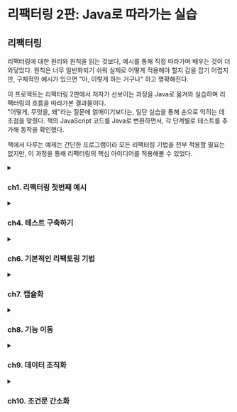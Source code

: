 # 리팩터링 2판: Java로 따라가는 실습


## 리팩터링
리팩터링에 대한 원리와 원칙을 읽는 것보다, 예시를 통해 직접 따라가며 배우는 것이 더 와닿았다. 원칙은 너무 일반화되기 쉬워 실제로 어떻게 적용해야 할지 감을 잡기 어렵지만, 구체적인 예시가 있으면 "아, 이렇게 하는 거구나" 하고 명확해진다.

이 프로젝트는 리팩터링 2판에서 저자가 선보이는 과정을 Java로 옮겨와 실습하며 리팩터링의 흐름을 따라가본 결과물이다. <br>
"어떻게, 무엇을, 왜"라는 질문에 얽매이기보다는, 일단 실습을 통해 손으로 익히는 데 초점을 맞췄다. 책의 JavaScript 코드를 Java로 변환하면서, 각 단계별로 테스트를 추가해 동작을 확인했다.

책에서 다루는 예제는 간단한 프로그램이라 모든 리팩터링 기법을 전부 적용할 필요는 없지만, 이 과정을 통해 리팩터링의 핵심 아이디어를 적용해볼 수 있었다.

<details> 
<summary><h3>ch1. 리팩터링 첫번째 예시</h3></summary>
## 시나리오
> 다양한 연극을 외주로 받아 공연하는 **극단**을 배경으로 한다.

- 각 공연은 장르(`tragedy`, `comedy`)와 관객 수에 따라 **비용**을 책정한다.
- 고객에게는 **포인트**를 지급하여 다음 공연에서 **할인** 혜택을 제공한다.

### 1. 공연 요청 처리:
  - 고객이 공연을 요청하면, 연극의 장르와 관객 규모를 기준으로 비용을 계산한다.
  - 현재 극단은 두 가지 장르(비극, 희극)만 공연한다.

### 2. 비용 책정 로직:
  - 비극: 기본료 $400 + 관객 30명 초과 시 인원당 $10 추가.
  - 희극: 기본료 $300 + 관객 20명 초과 시 $100 + 초과 인원당 $5 + 전체 관객 수당 $3 추가.

### 3. 포인트 제도:
  - 공연료와 별개로 포인트를 지급한다.
  - 기본: 관객 30명 초과 시 초과 인원만큼 포인트 적립.

### 4. 희극 추가: 관객 5명당 1포인트 추가.
  - 포인트는 다음 공연 의뢰 시 할인에 사용할 수 있다.

### 5. 청구서 출력:
  - 고객명, 공연별 비용, 총액, 적립 포인트를 포함한 청구서를 생성한다.

## 리팩터링 과정
이 프로젝트는 책의 JavaScript 코드를 Java로 변환하며, 단계별로 리팩터링을 적용한 결과를 보여준다.
각 단계는 JUnit 테스트로 검증되며, `@RefactoringStage` 애너테이션을 활용해 리팩터링 단계를 구분했다.
모든 테스트에 동일한 결과를 검증할 수 있도록 `assertStatementContains(result)`를 구성했다.

### 1. 리팩터링 전: 단일 메서드의 복잡한 로직
- 파일: [`BaseStatementTest.statement()`](https://github.com/Almondshin/Refactoring2/blob/886ae00d2bc3019c3424cc718d6643b1fa47fa4f/src/test/java/org/refactoring/patterns/Refactoring2/BaseStatementTest.java#L59)
- 특징: 모든 계산(비용, 포인트)과 출력 형식이 하나의 메서드에 얽혀 있다.
- 문제점: 로직이 뒤엉켜 수정이 어렵고, 가독성이 떨어진다.

### 2. 1차 리팩터링: 메서드 분리
- 파일: [`BaseStatementTest.statementRefactored1()`](https://github.com/Almondshin/Refactoring2/blob/886ae00d2bc3019c3424cc718d6643b1fa47fa4f/src/test/java/org/refactoring/patterns/Refactoring2/BaseStatementTest.java#L114)
- 변경점:
    - amountFor: 공연별 비용 계산 분리.
    - volumeCreditsFor: 포인트 계산 분리.
    - totalAmount, totalVolumeCredits: 합계 계산 분리.
- 효과: 로직이 모듈화되어 가독성이 좋아지고, 개별 기능 수정이 쉬워졌다.

### 3. 2차 리팩터링: 메서드 분리
- 파일: [`BaseStatementTest.statementRefactored2()`](https://github.com/Almondshin/Refactoring2/blob/886ae00d2bc3019c3424cc718d6643b1fa47fa4f/src/test/java/org/refactoring/patterns/Refactoring2/BaseStatementTest.java#L194)
- 변경점:
  - createStatementData: 데이터를 준비하는 계산 단계 분리.
  - renderPlainText: 출력 형식을 담당.
  - EnrichedPerformance: 공연별 데이터를 구조화.
- 효과: 계산 로직과 출력 형식이 독립적으로 구성, 다른 포맷으로 확장이 쉬워졌다.

### 4. 3차 리팩터링: 다형성 활용
- 파일: [`BaseStatementTest.statementRefactored3()`](https://github.com/Almondshin/Refactoring2/blob/886ae00d2bc3019c3424cc718d6643b1fa47fa4f/src/test/java/org/refactoring/patterns/Refactoring2/BaseStatementTest.java#L283)
- 변경점:
  - PerformanceCalculator 추상 클래스를 도입.
  - TragedyCalculator, ComedyCalculator 서브클래스로 장르별 계산 분리.
- 효과: 새로운 장르 추가 시 서브클래스만 만들면 되므로 확장성이 높아졌다.

## 프로젝트 구조
- [`BaseStatementTest.java`](src/test/java/org/refactoring/patterns/Refactoring2/BaseStatementTest.java): 리팩터링 단계별 메서드와 테스트 포함.
- [`RefactoringStage.java`](src/test/java/org/refactoring/patterns/Refactoring2/RefactoringStage.java): 테스트 단계 구분을 위한 애너테이션.
- [`RefactoringStageExtension.java`](src/test/java/org/refactoring/patterns/Refactoring2/RefactoringStageExtension.java): 테스트 실행 시간 측정 및 단계별 로그 출력.
- [`JavaScript 원본`](src/test/javascript/org/refactoring/patterns/refactoring): refactoring1.js, refactoring2.js, refactoring3.js 등으로 각 단계별 참고.

## 프로젝트 구성

| 파일 | 설명 |
|------|------|
| [`BaseStatementTest.java`](src/test/java/org/refactoring/patterns/Refactoring2/BaseStatementTest.java) | 모든 리팩터링 단계 구현 및 테스트 포함 |
| [`RefactoringStage.java`](src/test/java/org/refactoring/patterns/Refactoring2/RefactoringStage.java) | 리팩터링 단계 구분용 애노테이션 |
| [`RefactoringStageExtension.java`](src/test/java/org/refactoring/patterns/Refactoring2/RefactoringStageExtension.java) | 테스트 실행 시간 측정 및 단계 로그 출력 |
| [`base.js`](src/test/javascript/org/refactoring/patterns/base.js) | 리팩토링 전 JS 버전|
| [`refactoring1.js`](src/test/javascript/org/refactoring/patterns/refactoring/refactoring1.js) | 1단계 JS 버전 |
| [`refactoring2.js`](src/test/javascript/org/refactoring/patterns/refactoring/refactoring2.js) | 2단계 JS 버전 |
| [`refactoring3.js`](src/test/javascript/org/refactoring/patterns/refactoring/refactoring3.js) | 3단계 JS 버전 |
| [`test.js`](src/test/javascript/org/refactoring/patterns/test.js) | JS 전체 테스트 |


```js
> Task :compileJava UP-TO-DATE
> Task :processResources UP-TO-DATE
> Task :classes UP-TO-DATE
> Task :compileTestJava UP-TO-DATE
> Task :processTestResources NO-SOURCE
> Task :testClasses UP-TO-DATE
=== Refactoring Step: "Before" Test Start ===

리팩토링 전 결과:
청구 내역 (고객명: BigCo)
Hamlet: $650.00 (55석)
As You Like It: $580.00 (35석)
Othello: $500.00 (40석)
총액: $1,730.00
적립 포인트: 47점

실행 시간: 15ms
=== Refactoring Step : "Before" Test End ===
=== Refactoring Step: "Refactored1" Test Start ===

1차 리팩토링 결과:
청구 내역 (고객명: BigCo)
Hamlet: $650.00 (55석)
As You Like It: $580.00 (35석)
Othello: $500.00 (40석)
총액: $1,730.00
적립 포인트: 47점

실행 시간: 1ms
=== Refactoring Step : "Refactored1" Test End ===
=== Refactoring Step: "Refactored2" Test Start ===

2차 리팩토링 결과:
청구 내역 (고객명: BigCo)
Hamlet: $650.00 (55석)
As You Like It: $580.00 (35석)
Othello: $500.00 (40석)
총액: $1,730.00
적립 포인트: 47점

실행 시간: 5ms
=== Refactoring Step : "Refactored2" Test End ===
=== Refactoring Step: "CalculatorSubclass" Test Start ===

3차 리팩토링 결과:
청구 내역 (고객명: BigCo)
Hamlet: $650.00 (55석)
As You Like It: $580.00 (35석)
Othello: $500.00 (40석)
총액: $1,730.00
적립 포인트: 47점

실행 시간: 1ms
=== Refactoring Step : "CalculatorSubclass" Test End ===
> Task :test
BUILD SUCCESSFUL in 2s
4 actionable tasks: 1 executed, 3 up-to-date
오후 8:27:14: Execution finished ':test --tests "org.refactoring.patterns.Refactoring2.BaseStatementTest"'.
```

</details>

<details> 
<summary><h3>ch4. 테스트 구축하기</h3></summary>

리팩터링을 제대로 하려면, 테스트 스위트가 뒷바침 되어야 한다.
좋은 테스트를 작성하는 일은 개발 효율을 높여준다.

> 테스트는 단순히 동작 확인을 넘어서,
> **"디자인 방향을 잡고, 디버깅 시간을 줄이며, 회귀 버그를 방지"** 하는 데 도움을 준다.


자가 테스트 코드의 가치 <br>
- 현재 상황을 빠르게 파악할 수 있게 도와준다.
- 설계에 대한 고민을 구체화할 수 있다.
- 대부분의 시간을 디버깅이 아닌 검증에 집중할 수 있다.

> 📌 모든 테스트는 완전히 자동화되어야 하며, 결과까지 자동으로 검사되게 구성해야 한다.

## 회귀 버그 방지

**회귀 버그**란 이전까지 잘 작동하던 기능이 변경 후 문제가 생기는 현상이다.  
리팩터링은 코드 내부 구조를 변경하는 작업이므로, 이를 방지하기 위해 테스트가 반드시 필요하다.

---

## 테스트 프레임워크의 등장

- 켄트 벡과 에릭 감마는 스몰토크 단위 테스트 프레임워크를 Java로 포팅했고,  
  그 결과물이 바로 **JUnit**이다.

- JUnit은 자바 생태계에서 TDD와 단위 테스트의 핵심 도구로 자리잡았다.


---

## 테스트 주도 개발 (TDD)

> 테스트 → 코드 → 리팩터링 순서로 짧은 주기를 반복하며 개발한다.

1. **통과하지 못할 테스트 작성**

2. **해당 테스트를 통과시키는 최소한의 코드 작성**

3. **중복 제거, 네이밍 개선 등 리팩터링 진행**


이 주기를 반복함으로써, 코드 품질과 안정성을 동시에 확보할 수 있다.

---

## 실습 예제 개요

이번 장에서는 비즈니스 로직 코드로 다음 두 클래스를 사용한다:

|클래스|설명|
|---|---|
|`Producer`|생산자 한 명을 표현|
|`Province`|지역 전체를 표현, 여러 생산자를 포함|

- `Province` 객체는 JSON 형식의 데이터로부터 생성된다.

- 테스트를 통해 수익, 수요, 잉여 생산량 등 다양한 로직을 검증할 수 있다.


---

## 테스트 작성 원칙

- **"실패해야 할 상황에서는 반드시 실패하게 만들어야 한다."**

- 문제가 생길 가능성이 높은 **경계 조건**은 집중적으로 테스트해야 한다.

- **버그 리포트가 발생하면**, 해당 버그를 드러내는 테스트를 가장 먼저 작성해야 한다.

- 전체 테스트는 **최소 하루 1회 이상** 실행하는 습관을 들이자.


---

## 테스트의 목적

> 테스트는 코드가 "정상 동작한다"는 것을 보장하려는 게 아니다.  
> 오히려 **"문제가 생길 수 있는 지점"을 빠르게 파악하기 위한 도구**다.

- 즉, **위험요소 중심으로 테스트를 구성**해야 한다.

- 테스트 커버리지가 높다고 해서 무조건 좋은 것은 아니다.

  - 커버리지보다 **의도된 실패 케이스를 잡는 힘**이 중요하다.



</details>


<details>
<summary><h3>ch6. 기본적인 리팩토링 기법</h3></summary>

> 리팩터링의 핵심은 **작은 스텝**으로 진행하며, 테스트로 기능 변화가 없음을 확인하는 것이다.

## 주요 리팩토링 기법

###  변수 캡슐화
- **설명**: 변수에 직접 접근하는 대신 getter/setter를 통해 캡슐화하여 내부 상태를 보호하고, 접근 제어를 강화한다. getter가 **복제본을 반환**하면 불변성을 보장해 스레드 안전성과 예측 가능성을 높인다.
- **예제**:
  ```java
  public class Order {
      private List<String> items = new ArrayList<>();

      // 복제본 반환으로 불변성 보장
      public List<String> getItems() {
          return new ArrayList<>(items); // 방어적 복사
          // 또는 return Collections.unmodifiableList(items); // 읽기 전용 래퍼
      }

      public void addItem(String item) {
          items.add(item);
      }
  }
  ```
  ```java
  // DTO로 불변 객체 설계
  public record OrderDTO(String id, List<String> items) {
      public OrderDTO {
          items = List.copyOf(items); // 불변 컬렉션
      }
  }
  ```
- **실무 관점**:
  - **장점**: 복제본을 반환하면 객체 내부 상태가 외부에서 바뀌는 걸 막을 수 있어서, 멀티스레드 환경이나 캐시처럼 공유되는 데이터에서는 안정성 측면에서 유리함. 도메인 설계에서도 값 자체가 바뀌면 안 되는 상황(예: 금융, 인증 토큰 등)에 잘 맞음.
  - **단점**: 무조건 복제하면 성능 부담 생김. 특히 대용량 컬렉션을 매번 복사하게 되면 GC 압박도 커지고, 불필요한 오브젝트 생성을 유발해서 오히려 병목이 생기기도 함. 그래서 대부분의 REST API 서버처럼 요청-응답 단위 트랜잭션이 짧고, 공유 상태가 거의 없는 구조에서는 굳이 복제본 안 쓰는 게 보통임.
  - **적용 기준**: 컬렉션(List, Map)을 반환할 땐 외부에서 수정될 가능성을 차단하려고 Collections.unmodifiableList()나 복사본 반환하는 경우가 많음. 반면에 도메인 객체는 애초에 불변으로 설계하는 게 일반적이라 record나 Lombok의 @Value 같은 걸로 처리함.
    ```java
    @Service
    public class UserService {
        public UserDTO getUser(String id) {
            User user = userRepository.findById(id).orElseThrow();
            return new UserDTO(user.getId(), user.getName()); // 복사본 반환
        }
    }
    ```
  - **팁**: 복제할지 말지는 팀 컨벤션으로 정해두는 게 좋음. 예: "컬렉션은 무조건 불변 래퍼로 감싸기"처럼 룰을 정해두면 혼선 줄일 수 있음. 그리고 진짜 민감한 경우엔 JMeter 같은 걸로 성능 체크해서 결정하는 게 안정적.

### 매개변수 객체 만들기
- **설명**: 관련 있는 여러 개의 파라미터(예: startDate, endDate, customerId)를 하나의 객체로 묶어서 가독성 높이고, 검증 로직도 같이 담아서 재사용성과 안정성 챙기는 방식. 특히 파라미터가 3개 이상 넘어가면 객체로 만드는것을 추천
- **예제**:
  ```java
  // 리팩터링 전
  public BigDecimal calculateInvoice(LocalDate startDate, LocalDate endDate, String customerId) {
      // 계산 로직
      return BigDecimal.ZERO;
  }

  // 리팩터링 후: 매개변수 객체 사용
  public record InvoiceParameters(LocalDate startDate, LocalDate endDate, String customerId) {
      public InvoiceParameters {
          Objects.requireNonNull(startDate, "startDate must not be null");
          Objects.requireNonNull(endDate, "endDate must not be null");
          Objects.requireNonNull(customerId, "customerId must not be null");
      }
  }

  public BigDecimal calculateInvoice(InvoiceParameters params) {
      // 계산 로직
      return BigDecimal.ZERO;
  }
  ```
  ```java
  public record CreateOrderRequest(String customerId, LocalDate orderDate, BigDecimal amount) {
      public CreateOrderRequest {
          Objects.requireNonNull(customerId, "customerId must not be null");
          Objects.requireNonNull(orderDate, "orderDate must not be null");
          Objects.requireNonNull(amount, "amount must not be null");
      }
  }

  @RestController
  public class OrderController {
      @PostMapping("/orders")
      public ResponseEntity<?> createOrder(@RequestBody CreateOrderRequest request) {
          // 주문 처리
          return ResponseEntity.ok().build();
      }
  }
  ```
- **실무 관점**:
  - **장점**: 타입 안정성과 도메인 의미 명확화(예: `String` 대신 `UserName`). Spring REST API에서 DTO로 파라미터 간소화.
  - **한계**: 단순 메서드에서는 오버엔지니어링. 객체 생성 비용은 고성능 요구사항(예: Spring Batch)에서 부담.
  - **적용 기준**: 파라미터 3개 이상이거나 여러 메서드에서 반복되면 객체로 묶음. 공통 검증 로직은 `ValidationUtils`로 분리.
    ```java
    public class ValidationUtils {
        public static boolean isValidName(String value) {
            return value != null && value.matches("[a-zA-Z]+");
        }
    }
    ```
  - **실무 사례**: DDD에서 Value Object(예: `Name`, `OrderId`)로 도메인 모델 강화. 유저/그룹 이름 검증 예시:
    ```java
    public record Name(String value) {
        public Name {
            if (value == null || !value.matches("[a-zA-Z]+")) {
                throw new IllegalArgumentException("Invalid name");
            }
        }
    }

    @Service
    public class ValidationService {
        public boolean validateName(Name name) {
            return true; // 검증은 생성자에서 처리
        }
    }
    ```
  - **팁**: IntelliJ의 "Extract Parameter Object"로 리팩토링 시도, 테스트로 안전성 검증. 팀 내 DTO 사용 기준을 따름.

### 단계 쪼개기 (Split Phase)
- **설명**: 복잡한 로직을 명확한 단계로 분리해 가독성과 유지보수성을 높인다. 중간 데이터 구조를 사용해 단계 간 데이터 전달 명확화.
- **예제**:
  ```java
  public class Compiler {
      public String compile(String source) {
          List<String> tokens = tokenize(source); // 1단계: 토큰화
          SyntaxTree tree = parse(tokens);       // 2단계: 구문 분석
          return generate(tree);                 // 3단계: 코드 생성
      }

      private List<String> tokenize(String source) { /* 토큰화 로직 */ return List.of(); }
      private SyntaxTree parse(List<String> tokens) { /* 파싱 로직 */ return new SyntaxTree(); }
      private String generate(SyntaxTree tree) { /* 코드 생성 로직 */ return ""; }
  }

  record SyntaxTree() {}
  ```
- **실무 관점**:
  - **장점**: 단계별 디버깅 용이, 복잡한 로직(예: 데이터 파이프라인)에서 유용.
  - **한계**: 중간 데이터 구조의 복잡성 증가. 단순 로직에서는 불필요한 추상화.
  - **적용 기준**: 로직이 여러 변환 단계를 거치거나, 테스트/디버깅이 어려운 경우 적용.
  - **실무 사례**: Spring Batch의 ETL(Extract-Transform-Load) 프로세스에서 단계 분리.
    ```java
    @Component
    public class DataProcessor {
        public List<ProcessedData> process(List<RawData> rawData) {
            List<ExtractedData> extracted = extract(rawData); // 1단계
            return transform(extracted);                      // 2단계
        }

        private List<ExtractedData> extract(List<RawData> rawData) { /* 추출 */ return List.of(); }
        private List<ProcessedData> transform(List<ExtractedData> data) { /* 변환 */ return List.of(); }
    }
    ```
  - **팁**: 중간 데이터 구조는 `record`로 간결히 정의, 테스트로 각 단계 검증.

- **테스트 기반 안정성**: JUnit 테스트로 리팩터링 전/후 동일 동작 확인, 작은 스텝 진행.
- **IDE 활용**: IntelliJ 단축키(Alt+Shift+R)로 작업.
- **이름 짓기**: 추출된 함수/변수에 적절한 이름 부여로 가독성과 의도 전달.
- **변수 캡슐화**: 복제본 반환(Immutable) vs. 원본 참조, 성능과 불변성 트레이드오프.
- **매개변수 객체 만들기**: 타입 안정성 vs. 불필요한 데이터 전달, 도메인 특화 vs. 범용성 판단.
- **단계 쪼개기**: 중간 데이터 구조의 복잡성 문제, 컴파일러 같은 복잡 로직에서 유용.
- **리팩터링 기준**: 메서드 라인 수 같은 기계적 기준보다 코드 변화 후 판단, 테스트로 롤백 가능.

## 실습 예제 개요
- **목표**: 책의 JavaScript 예제를 Java로 변환, JUnit 테스트로 검증.
- **대상**: 송장 계산, 데이터 검증 등 간단한 비즈니스 로직에 리팩터링 기법 적용.
- **구성**:
  - 함수 추출: 복잡한 계산 로직을 메서드로 분리.
  - 변수 캡슐화: 내부 상태 보호, getter로 복제본 반환.
  - 매개변수 객체: 연관 파라미터를 DTO/Value Object로 묶음.
  - 단계 쪼개기: 데이터 처리 파이프라인을 단계별로 분리.
- **예제 코드**:
  ```java
  // 송장 계산 리팩터링
  public class InvoiceService {
      public BigDecimal calculate(InvoiceParameters params) {
          // 단계 쪼개기 적용
          AmountData amountData = computeAmount(params);
          return adjustAmount(amountData);
      }

      private AmountData computeAmount(InvoiceParameters params) { /* 계산 */ return new AmountData(); }
      private BigDecimal adjustAmount(AmountData data) { /* 조정 */ return BigDecimal.ZERO; }
  }

  record InvoiceParameters(LocalDate startDate, LocalDate endDate, String customerId) {}
  record AmountData() {}
  ```
  
- **테스트 필수**: JUnit으로 리팩터링 전/후 동일 동작 보장.
- **작은 스텝**: 큰 변경 대신 작은 단위로 리팩터링 후 테스트.
- **도메인 중심**: 매개변수 객체와 캡슐화는 도메인 의미 강화.
- **성능 고려**: 복제본 반환, 객체 생성은 JMeter/Gatling으로 검증.
- **팀 컨벤션**: 리팩토링 기준(DTO 사용, 복제본 반환)을 팀 내 합의.
- **IDE 활용**: IntelliJ의 Extract Method, Extract Parameter Object로 효율성 극대화.


</details>

<details>
<summary><h3>ch7. 캡슐화</h3></summary>

### 시나리오

> 객체 내부의 데이터와 구현 세부 사항을 외부로부터 숨기고, 정의된 인터페이스를 통해 상호작용하는 캡슐화 기법을 다룬다.

- **목표**: 데이터와 로직을 캡슐화하여 의존성을 줄이고, 변경의 영향을 최소화하며, 코드의 일관성과 무결성 보장.
- **주요 기법**:
  - 레코드 캡슐화: 단순 데이터 구조를 객체로 감싸 접근 제어.
  - 컬렉션 캡슐화: 컬렉션 직접 노출 대신 메서드로 관리.
  - 기본형을 객체로: 매직 스트링/넘버를 값 객체로 변환.
  - 위임 숨기기: 내부 객체 참조를 메서드로 감춤.
  - 클래스 추출/인라인: 로직을 적절히 분리하거나 통합.

### 리팩터링 과정

7장은 캡슐화를 통해 객체의 내부 상태를 보호하고, 외부 인터페이스를 명확히 하는 과정을 다룬다. 책의 JavaScript 예제를 Java로 변환하며, JUnit 테스트로 리팩터링 전/후 동일 동작을 검증했다.

#### 1. 레코드 캡슐화

- **목표**: JSON과 유사한 데이터 구조(레코드)를 객체로 감싸 접근 제어.
- **예제**:

    ```java
    // 리팩터링 전: 맵으로 데이터 노출
    public class Customer {
        private Map<String, String> data = new HashMap<>();
        public Map<String, String> getData() { return data; }
    }
    
    // 리팩터링 후: 레코드 캡슐화
    public class Customer {
        private final String name;
        private final String id;
    
        public Customer(String name, String id) {
            this.name = name;
            this.id = id;
        }
    
        public String getName() { return name; }
        public String getId() { return id; }
    }
    ```

- **효과**: 데이터 접근을 getter로 제한, 내부 구조 변경 시 외부 영향 최소화.
- **테스트**:

    ```java
    @Test
    void testCustomerEncapsulation() {
        Customer customer = new Customer("BigCo", "123");
        assertEquals("BigCo", customer.getName());
        assertEquals("123", customer.getId());
    }
    ```


#### 2. 컬렉션 캡슐화

- **목표**: 컬렉션 직접 노출 대신 메서드로 추가/삭제 관리, 불변성 보장.
- **예제**:

    ```java
    // 리팩터링 전: 컬렉션 직접 노출
    public class Order {
        private List<String> items = new ArrayList<>();
        public List<String> getItems() { return items; }
    }
    
    // 리팩터링 후: 컬렉션 캡슐화
    public class Order {
        private final List<String> items = new ArrayList<>();
    
        public List<String> getItems() {
            return Collections.unmodifiableList(items); 
        }
    
        public void addItem(String item) {
            items.add(item);
        }
    
        public void removeItem(String item) {
            items.remove(item);
        }
    }
    ```

- **효과**: 외부에서 컬렉션 수정 불가, 데이터 무결성 보장.
- **테스트**:

    ```java
    @Test
    void testCollectionEncapsulation() {
        Order order = new Order();
        order.addItem("item1");
        assertEquals(List.of("item1"), order.getItems());
        assertThrows(UnsupportedOperationException.class, () -> order.getItems().add("item2"));
    }
    ```

- `Collections.unmodifiableList()` 사용으로 간단히 불변성 보장. 대용량 데이터는 복사본 반환 대신 프록시 고려.

#### 3. 기본형을 객체로 바꾸기

- **목표**: 매직 스트링/넘버를 값 객체로 변환해 가독성과 타입 안정성 강화.
- **예제**:

    ```java
    // 리팩터링 전: 매직 스트링 사용
    public class Play {
        private String type; // "tragedy", "comedy"
        public String getType() { return type; }
    }
    
    // 리팩터링 후: Enum 사용
    public enum PlayType {
        TRAGEDY, COMEDY
    }
    
    public class Play {
        private final PlayType type;
    
        public Play(PlayType type) {
            this.type = type;
        }
    
        public PlayType getType() { return type; }
    }
    ```

- **효과**: 컴파일 타임 오류 감지, 코드 가독성 향상.
- **테스트**:

    ```java
    @Test
    void testPlayType() {
        Play play = new Play(PlayType.TRAGEDY);
        assertEquals(PlayType.TRAGEDY, play.getType());
    }
    ```


#### 4. 내부 객체 참조 감추기

- **목표**: 내부 객체 참조를 노출하지 않고 메서드로 감춰 의존성 관리.
- **예제**:

    ```java
    // 리팩터링 전: 내부 객체 노출
    public class Person {
        private Department department;
        public Department getDepartment() { return department; }
    }
    
    // 리팩터링 후: 내부 객체 참조 감추기
    public class Person {
        private final Department department;
    
        public Person(Department department) {
            this.department = department;
        }
    
        public String getManager() {
            return department.getManager();
        }
    }
    
    public class Department {
        private final String manager;
        public Department(String manager) { this.manager = manager; }
        public String getManager() { return manager; }
    }
    ```

- **효과**: 내부 구조 변경 시 외부 영향 최소화, 의존성 감소.
- **테스트**:

    ```java
    @Test
    void testDelegationHiding() {
        Department dept = new Department("John");
        Person person = new Person(dept);
        assertEquals("John", person.getManager());
    }
    ```

- 과도한 위임은 중계자 역할 증가로 복잡성 유발. 중계자 제거와 균형 필요.

### 실무 관점

- **캡슐화의 장점**:
  - 객체 간 의존성 감소, 변경 영향 최소화.
  - 컬렉션 캡슐화로 데이터 무결성 보장.
  - 값 객체로 코드 가독성과 안정성 강화.
- **실무 한계**:
  - 무상태 서비스(예: Spring REST API)에서는 캡슐화 적용 제한.
  - 복제본 반환은 성능 문제 유발 가능, JMeter로 검증 권장.
  - 자바스크립트 예제는 자바 환경에서 직관적이지 않을 수 있음.
- **적용 기준**:
  - 컬렉션 반환 시 `Collections.unmodifiableList()` 기본 적용.
  - DTO/값 객체로 도메인 의미 강화, 3개 이상 파라미터는 객체로 묶음.
  - 위임 숨기기는 내부 구조 변경 빈도 높은 경우 유리.
- **팀 컨벤션**:
  - 불변성 처리(복제본 vs. 프록시) 기준 명확화.
  - 리팩터링 후 테스트로 롤백 가능성 확보.
- **IDE 활용**: IntelliJ의 "Encapsulate Fields", "Extract Class"로 작업 효율화.

### 테스트 기반 안정성

- JUnit으로 리팩터링 전/후 동일 동작 검증.
- 경계 조건(빈 컬렉션, 잘못된 입력) 테스트로 안정성 강화.
- `@RefactoringStage` 애너테이션으로 단계별 결과 비교.

### 실행 결과 예시

```bash
> Task :test
=== Refactoring Step: "RecordEncapsulation" Test Start ===
Customer name: BigCo, ID: 123
실행 시간: 10ms
=== Refactoring Step: "CollectionEncapsulation" Test Start ===
Order items: [item1]
UnsupportedOperationException: Cannot modify immutable list
실행 시간: 8ms
=== Refactoring Step: "PrimitiveToObject" Test Start ===
Play type: TRAGEDY
실행 시간: 5ms
=== Refactoring Step: "HideDelegation" Test Start ===
Manager: John
실행 시간: 6ms
BUILD SUCCESSFUL in 1s
```


</details>


<details>
<summary><h3>ch8. 기능 이동</h3></summary>

### 시나리오

> 코드의 함수, 필드, 문장 등을 적절한 위치로 이동하여 응집도를 높이고, 유지보수성을 강화하는 기능 이동 기법을 다룬다.

- **목표**: 코드의 책임과 경계를 명확히 하고, 도메인 로직에 맞게 기능을 재배치하여 가독성과 재사용성을 높임.
- **주요 기법**:
  - 함수 옮기기: 함수를 더 적합한 클래스/모듈로 이동.
  - 필드 옮기기: 필드를 적절한 클래스에 배치.
  - 문장 슬라이드하기: 관련 코드 뭉치를 모아 추출 준비.
  - 반복문 쪼개기: 단일 루프에서 여러 작업 분리.
  - 반복문을 파이프라인으로 바꾸기: 루프를 스트림/파이프라인으로 변환.
  - 죽은 코드 제거하기: 사용되지 않는 코드 삭제.

### 리팩터링 과정

8장은 함수, 필드, 문장 등을 적절한 위치로 이동하여 코드의 응집도와 가독성을 높이는 과정을 다룬다. 책의 JavaScript 예제를 Java로 변환하며, JUnit 테스트로 리팩터링 전/후 동일 동작을 검증했다. 대화에서 나온 주요 논의와 실무 적용 사례를 반영했다.

#### 1. 함수 옮기기

- **목표**: 함수를 호출 빈도나 도메인 책임에 따라 적합한 클래스/모듈로 이동.
- **예제**:

    ```java
    // 리팩터링 전: Account에서 이자율 계산
    public class Account {
        private double interestRate;
    
        public double calculateInterest(double amount) {
            return amount * interestRate;
        }
    }
    
    // 리팩터링 후: AccountType으로 이동
    public class Account {
        private AccountType type;
        public double calculateInterest(double amount) {
            return type.calculateInterest(amount);
        }
    }
    
    public class AccountType {
        private double interestRate;
    
        public double calculateInterest(double amount) {
            return amount * interestRate;
        }
    }
    ```

- **효과**: 이자율 관리 책임을 `AccountType`으로 이동, 도메인 응집도 강화.
- **테스트**:

    ```java
    @Test
    void testMoveFunction() {
        AccountType type = new AccountType(0.05);
        Account account = new Account(type);
        assertEquals(5.0, account.calculateInterest(100.0));
    }
    ```

- IntelliJ의 "Move Method" 단축키 활용, 도메인 주도 설계(DDD)에서 루트 애그리거트 경계 고려.

#### 2. 필드 옮기기

- **목표**: 필드를 더 관련성 높은 클래스에 배치, 도메인 로직 반영.
- **예제**:

    ```java
    // 리팩터링 전: Account에 이자율
    public class Account {
        private double interestRate;
        public double getInterestRate() { return interestRate; }
    }
    
    // 리팩터링 후: AccountType으로 이동
    public class Account {
        private AccountType type;
        public double getInterestRate() { return type.getInterestRate(); }
    }
    
    public class AccountType {
        private double interestRate;
        public double getInterestRate() { return interestRate; }
    }
    ```

- **효과**: 이자율을 `AccountType`에서 관리, 추가 이자율 로직(예: 전략 패턴) 적용 용이.
- **테스트**:

    ```java
    @Test
    void testMoveField() {
        AccountType type = new AccountType(0.05);
        Account account = new Account(type);
        assertEquals(0.05, account.getInterestRate());
    }
    ```

- 필드 이동 시 DDD의 애그리거트 경계 고민, 세터 대신 생성자/업데이트 메서드 권장.

#### 3. 문장 슬라이드하기

- **목표**: 관련 코드를 한 곳으로 모아 함수 추출 준비, 가독성 개선.
- **예제**:

    ```java
    // 리팩터링 전: 흩어진 로직
    public class Order {
        public double calculateTotal(List<Item> items) {
            double total = 0;
            total += items.stream().mapToDouble(Item::getPrice).sum();
            if (items.size() > 5) total *= 0.9; // 할인
            return total;
        }
    }
    
    // 리팩터링 후: 문장 슬라이드
    public class Order {
        public double calculateTotal(List<Item> items) {
            double baseTotal = items.stream().mapToDouble(Item::getPrice).sum();
            double total = applyDiscount(baseTotal, items);
            return total;
        }
    
        private double applyDiscount(double total, List<Item> items) {
            return items.size() > 5 ? total * 0.9 : total;
        }
    }
    ```

- **효과**: 할인 로직 분리, 추출 용이, CQS(Command-Query Separation) 준수.
- **테스트**:

    ```java
    @Test
    void testSlideStatements() {
        List<Item> items = List.of(new Item(10), new Item(20), new Item(30));
        Order order = new Order();
        assertEquals(60.0, order.calculateTotal(items));
    }
    ```


#### 4. 반복문 쪼개기

- **목표**: 단일 루프에서 여러 작업을 분리, 책임 명확화.
- **예제**:

    ```java
    // 리팩터링 전: 단일 루프에서 다중 작업
    public class Report {
        public String generateReport(List<Order> orders) {
            double total = 0;
            int count = 0;
            for (Order order : orders) {
                total += order.getAmount();
                count++;
            }
            return "Total: " + total + ", Count: " + count;
        }
    }
    
    // 리팩터링 후: 루프 분리
    public class Report {
        public String generateReport(List<Order> orders) {
            double total = calculateTotal(orders);
            int count = calculateCount(orders);
            return "Total: " + total + ", Count: " + count;
        }
    
        private double calculateTotal(List<Order> orders) {
            return orders.stream().mapToDouble(Order::getAmount).sum();
        }
    
        private int calculateCount(List<Order> orders) {
            return orders.size();
        }
    }
    ```

- **효과**: 작업별 루프 분리, 가독성과 유지보수성 향상.
- **테스트**:

    ```java
    @Test
    void testSplitLoop() {
        List<Order> orders = List.of(new Order(10), new Order(20));
        Report report = new Report();
        assertEquals("Total: 30.0, Count: 2", report.generateReport(orders));
    }
    ```

- 성능 우려 시 JMeter로 측정, 100만 건 미만 데이터는 분리 권장.

#### 5. 반복문을 파이프라인으로 바꾸기

- **목표**: 루프를 스트림/파이프라인으로 변환, 선언적 코드로 전환.
- **예제**:

    ```java
    // 리팩터링 전: 루프
    public class Report {
        public List<String> getHighValueOrders(List<Order> orders) {
            List<String> result = new ArrayList<>();
            for (Order order : orders) {
                if (order.getAmount() > 100) {
                    result.add(order.getName());
                }
            }
            return result;
        }
    }
    
    // 리팩터링 후: 스트림
    public class Report {
        public List<String> getHighValueOrders(List<Order> orders) {
            return orders.stream()
                    .filter(order -> order.getAmount() > 100)
                    .map(Order::getName)
                    .collect(Collectors.toList());
        }
    }
    ```

- **효과**: 코드 간결, 의도 명확, 함수형 스타일로 전환.
- **테스트**:

    ```java
    @Test
    void testPipeline() {
        List<Order> orders = List.of(new Order("A", 150), new Order("B", 50));
        Report report = new Report();
        assertEquals(List.of("A"), report.getHighValueOrders(orders));
    }
    ```

- 과도한 체이닝 피하기, 중간 변수로 가독성 강화.

#### 6. 죽은 코드 제거하기

- **목표**: 사용되지 않는 코드를 제거, 코드베이스 간소화.
- **예제**:

    ```java
    // 리팩터링 전: 사용되지 않는 코드
    public class Legacy {
        public void oldMethod() {
            // System.out.println("Deprecated");
        }
    }
    
    // 리팩터링 후: 제거
    public class Legacy {
        // oldMethod 제거
    ```


ხ  
public void newMethod() {  
// 새로운 로직  
}  
}

````
- **효과**: 코드 가독성 향상, 버전 관리(Git)로 히스토리 추적 가능.
- **테스트**:
```java
@Test
void testRemoveDeadCode() {
    Legacy legacy = new Legacy();
    legacy.newMethod(); // oldMethod 호출 없음
    assertTrue(true); // 단순 동작 확인
}
````

- Git 히스토리 신뢰, 필요 시 커밋 메시지에 이전 코드 참고 가이드 추가.

### 실무 관점

- **기능 이동의 장점**:
  - 응집도 강화, 도메인 경계 명확화, 유지보수성 향상.
  - 반복문 쪼개기/파이프라인으로 가독성 개선, 주석 감소.
  - 죽은 코드 제거로 코드베이스 간소화, Git 활용.
- **실무 한계**:
  - 함수/필드 이동 기준 모호, 팀 컨벤션 필요.
  - 과도한 스트림 체이닝은 가독성 저하, 중간 변수 활용.
  - 반복문 쪼개기 성능 우려, 대량 데이터는 프로파일링 권장.
- **적용 기준**:
  - 함수 옮기기: 호출 빈도, 도메인 책임 기반 판단.
  - 필드 옮기기: DDD 애그리거트 경계, 전략 패턴 고려.
  - 파이프라인: 필터/맵 2~3개 이하로 제한, 함수 추출 병행.
- **팀 컨벤션**:
  - 이동 기준(예: "도메인 책임 우선") 명확화.
  - 리팩터링 반대 시 비교 테스트/가독성 개선 증명.
  - 유틸리티 함수는 문서화 및 팀 동의 필수.
- **IDE 활용**: IntelliJ의 "Move Method", "Move Field", "Extract Method"로 작업 효율화.

### 테스트 기반 안정성

- JUnit으로 리팩터링 전/후 동일 동작 검증.
- 경계 조건(빈 리스트, 잘못된 입력) 테스트로 안정성 강화.
- `@RefactoringStage` 애너테이션으로 단계별 결과 비교.

### 실행 결과 예시

```bash
> Task :test
=== Refactoring Step: "MoveFunction" Test Start ===
Interest: 5.0
실행 시간: 8ms
=== Refactoring Step: "MoveField" Test Start ===
Interest Rate: 0.05
실행 시간: 6ms
=== Refactoring Step: "SplitLoop" Test Start ===
Report: Total: 30.0, Count: 2
실행 시간: 7ms
=== Refactoring Step: "Pipeline" Test Start ===
High Value Orders: [A]
실행 시간: 5ms
BUILD SUCCESSFUL in 1s
```

</details>


<details>
<summary><h3>ch9. 데이터 조직화</h3></summary>

### 시나리오

> 데이터 구조를 재조직화하여 코드의 가독성, 유지보수성, 도메인 의미를 강화하는 리팩터링 기법을 다룬다.

- **목표**: 변수, 필드, 데이터 구조를 명확히 정리하여 의도를 드러내고, 변경에 유연한 코드를 설계.
- **주요 기법**:
  - 변수 쪼개기: 단일 변수의 다중 책임 분리.
  - 필드 이름 바꾸기: 의미 명확화.
  - 파생 변수를 질의 함수로 바꾸기: 계산 로직 캡슐화.
  - 참조를 값으로/값을 참조로 바꾸기: 불변성/공유 관리.
  - 매직 리터럴 바꾸기: 상수나 Enum으로 대체.

### 리팩터링 과정

9장은 데이터 구조를 재조직화하여 코드의 의도를 명확히 하고, 유지보수성을 높이는 과정을 다룬다. 책의 JavaScript 예제를 Java로 변환하며, JUnit 테스트로 리팩터링 전/후 동일 동작을 검증했다. 

#### 1. 변수 쪼개기

- **목표**: 단일 변수가 여러 목적으로 사용될 때, 각 목적별로 변수 분리.
- **예제**:

    ```java
    // 리팩터링 전: 단일 변수로 다중 책임
    public class Rectangle {
        private double length;
        private double width;
    
        public Rectangle(double length, double width) {
            this.length = length;
            this.width = width;
        }
    
        public String getDescription() {
            double temp = 0;
            temp = 2 * (length + width); // 둘레 계산
            double perimeter = temp;
            temp = length * width; // 면적 계산
            double area = temp;
            return "Perimeter: " + perimeter + ", Area: " + area;
        }
    }
    
    // 리팩터링 후: 변수 쪼개기
    public class Rectangle {
        private double length;
        private double width;
    
        public Rectangle(double length, double width) {
            this.length = length;
            this.width = width;
        }
    
        public String getDescription() {
            double perimeter = 2 * (length + width);
            double area = length * width;
            return "Perimeter: " + perimeter + ", Area: " + area;
        }
    }
    ```

- **효과**: 변수 역할 명확화, 디버깅 용이, 함수 추출 준비.
- **테스트**:

    ```java
    @Test
    void testSplitVariable() {
        Rectangle rectangle = new Rectangle(10, 5);
        assertEquals("Perimeter: 30.0, Area: 50.0", rectangle.getDescription());
    }
    ```

- IntelliJ의 "Split Variable" 기능 활용, 변수명은 도메인 의미 반영(예: `temp` → `perimeter`).

#### 2. 필드 이름 바꾸기

- **목표**: 모호한 필드명을 도메인에 맞게 변경하여 가독성 향상.
- **예제**:

    ```java
    // 리팩터링 전: 모호한 이름
    public class Customer {
        private String nm;
    
        public Customer(String nm) { this.nm = nm; }
        public String getNm() { return nm; }
    }
    
    // 리팩터링 후: 명확한 이름
    public class Customer {
        private String name;
    
        public Customer(String name) { this.name = name; }
        public String getName() { return name; }
    }
    ```

- **효과**: 도메인 의미 강화, 코드 이해도 증가.
- **테스트**:

    ```java
    @Test
    void testRenameField() {
        Customer customer = new Customer("Alice");
        assertEquals("Alice", customer.getName());
    }
    ```

- DDD 유비쿼터스 언어 기반 이름 선정, IntelliJ "Rename" 기능 사용.

#### 3. 파생 변수를 질의 함수로 바꾸기

- **목표**: 저장된 계산 값을 실시간 질의로 대체하여 데이터 일관성 보장.
- **예제**:

    ```java
    // 리팩터링 전: 파생 변수 저장
    public class Order {
        private List<Item> items;
        private double total;
    
        public Order(List<Item> items) {
            this.items = items;
            this.total = calculateTotal();
        }
    
        private double calculateTotal() {
            return items.stream().mapToDouble(Item::getPrice).sum();
        }
    
        public double getTotal() { return total; }
    
        public void addItem(Item item) {
            items.add(item);
            total = calculateTotal(); // 수동 업데이트, 오류 가능성
        }
    }
    
    // 리팩터링 후: 질의 함수
    public class Order {
        private List<Item> items;
    
        public Order(List<Item> items) {
            this.items = items;
        }
    
        public double getTotal() {
            return items.stream().mapToDouble(Item::getPrice).sum();
        }
    
        public void addItem(Item item) {
            items.add(item);
        }
    }
    ```

- **효과**: 데이터 일관성 보장, 업데이트 오류 방지.
- **테스트**:

    ```java
    @Test
    void testDerivedToQuery() {
        List<Item> items = Arrays.asList(new Item(10), new Item(20));
        Order order = new Order(items);
        assertEquals(30.0, order.getTotal(), 0.01);
        order.addItem(new Item(30));
        assertEquals(60.0, order.getTotal(), 0.01);
    }
    ```

- 성능 문제 시 캐싱 추가, JMeter로 측정 권장.

#### 4. 참조를 값으로 바꾸기

- **목표**: 공유 참조를 불변 값 객체로 전환하여 사이드 이펙트 방지.
- **예제**:

    ```java
    // 리팩터링 전: 가변 참조
    public class Money {
        private int amount;
    
        public Money(int amount) { this.amount = amount; }
        public void setAmount(int amount) { this.amount = amount; }
        public int getAmount() { return amount; }
    }
    
    // 리팩터링 후: 불변 값 객체
    public record Money(int amount) {
        public Money {
            if (amount < 0) throw new IllegalArgumentException("Amount cannot be negative");
        }
    }
    ```

- **효과**: 불변성 보장, 멀티스레드 안정성 강화.
- **테스트**:

    ```java
    @Test
    void testReferenceToValue() {
        Money money = new Money(100);
        assertEquals(100, money.amount());
        assertThrows(IllegalArgumentException.class, () -> new Money(-1));
    }
    ```

- Java `record`로 간결 구현, 금융/인증 데이터에 적합.

#### 5. 값을 참조로 바꾸기

- **목표**: 공유 상태 관리를 위해 값을 참조로 전환.
- **예제**:

    ```java
    // 리팩터링 전: 값
    public class User {
        private String name;
        private int id;
    
        public User(String name, int id) {
            this.name = name;
            this.id = id;
        }
    
        public String getName() { return name; }
        public void setName(String name) { this.name = name; }
        public int getId() { return id; }
    }
    
    // 리팩터링 후: 참조
    public class UserRepository {
        private static Map<Integer, User> users = new HashMap<>();
    
        public static User get(int id) { return users.get(id); }
        public static void save(User user) { users.put(user.getId(), user); }
    }
    
    public class User {
        private String name;
        private int id;
    
        public User(String name, int id) {
            this.name = name;
            this.id = id;
        }
    
        public String getName() { return name; }
        public void setName(String name) { this.name = name; }
        public int getId() { return id; }
    }
    ```

- **효과**: 중앙 집중식 상태 관리, 업데이트 일관성 보장.
- **테스트**:

    ```java
    @Test
    void testValueToReference() {
        User user = new User("Alice", 1);
        UserRepository.save(user);
        assertEquals("Alice", UserRepository.get(1).getName());
    
        UserRepository.get(1).setName("Bob");
        assertEquals("Bob", UserRepository.get(1).getName());
    }
    ```

- Spring Data JPA의 Repository 패턴과 유사, 공유 상태 관리에 유용.

#### 6. 매직 리터럴 바꾸기

- **목표**: 하드코딩된 값을 상수로 대체하여 의미 명확화.
- **예제**:

    ```java
    // 리팩터링 전: 매직 리터럴
    public class Physics {
        public double calculateGravityForce(double mass) {
            return mass * 9.81; // 지구 중력 가속도
        }
    }
    
    // 리팩터링 후: 상수 사용
    public class Physics {
        private static final double STANDARD_GRAVITY = 9.81;
    
        public double calculateGravityForce(double mass) {
            return mass * STANDARD_GRAVITY;
        }
    }
    ```

- **효과**: 코드 의도 명확, 수정 용이.
- **테스트**:

    ```java
    @Test
    void testReplaceMagicLiteral() {
        Physics physics = new Physics();
        assertEquals(981.0, physics.calculateGravityForce(100), 0.01);
    }
    ```

- Enum으로 상태/타입 관리, 상수는 `static final`로 정의.

- **장점**:
  - **가독성 향상**: 변수 쪼개기와 필드 이름 바꾸기로 도메인 의도 명확화.
  - **데이터 일관성**: 질의 함수로 파생 데이터 최신 상태 유지.
  - **불변성/공유 관리**: 값 객체로 사이드 이펙트 감소, 참조로 공유 상태 관리.
  - **유지보수성**: 매직 리터럴 상수화로 수정 용이.
- **한계**:
  - 과도한 변수 쪼개기는 코드 복잡성 증가, 적절한 균형 필요.
  - 참조/값 전환은 성능 고려, 대량 데이터는 프로파일링 필수.
  - 팀원 간 이름 짓기 기준 상이, 유비쿼터스 언어 기반 통일 필요.
- **적용 기준**:
  - **변수 쪼개기**: 변수가 2개 이상 역할 수행 시 분리.
  - **필드 이름**: DDD 유비쿼터스 언어 준수, 최소 3자 이상 명확성.
  - **질의 함수**: 파생 데이터가 자주 변경될 경우 적용.
  - **값 객체**: 불변성 필요한 도메인(예: 돈, ID)에 우선 적용.
  - **참조 객체**: 공유 상태 관리 필요한 경우(예: 사용자 세션).
  - **상수**: 하드코딩된 숫자/문자열은 즉시 상수화.
- **팀 컨벤션**:
  - 이름 짓기 규칙(예: `camelCase`, 도메인 용어 우선) 정의.
  - 리팩터링 반대 시 전/후 비교 테스트로 설득.
  - 상수/Enum 사용 기준(예: 하드코딩 금지) 정의.
- **IDE 활용**: IntelliJ의 "Split Variable", "Rename", "Extract Method"로 작업 효율화.

### 테스트 기반 안정성

- JUnit으로 리팩터링 전/후 동일 동작 검증.
- 경계 조건(빈 리스트, 잘못된 입력) 테스트로 안정성 강화.
- `@RefactoringStage` 애너테이션으로 단계별 결과 비교.

### 실행 결과 예시

```bash
> Task :test
=== Refactoring Step: "SplitVariable" Test Start ===
Description: Perimeter: 30.0, Area: 50.0
실행 시간: 8ms
=== Refactoring Step: "RenameField" Test Start ===
Name: Alice
실행 시간: 6ms
=== Refactoring Step: "DerivedToQuery" Test Start ===
Total: 30.0
실행 시간: 7ms
=== Refactoring Step: "ReferenceToValue" Test Start ===
Amount: 100
실행 시간: 5ms
=== Refactoring Step: "ValueToReference" Test Start ===
Name: Bob
실행 시간: 6ms
=== Refactoring Step: "ReplaceMagicLiteral" Test Start ===
Force: 981.0
실행 시간: 5ms
BUILD SUCCESSFUL in 1s
```

</details>


<details>
<summary><h3>ch10. 조건문 간소화</h3></summary>

### 시나리오

> 복잡한 조건문을 분해하고, 가독성을 높이며, 다형성을 활용해 유연한 코드로 변환하는 리팩터링 기법을 다룬다.

- **목표**: 조건문을 간소화하여 코드의 의도를 명확히 하고, 유지보수성과 확장성을 높임.
- **주요 기법**:
  - 조건문 분해하기: 복잡한 조건을 함수로 추출.
  - 중첩 조건문을 보호 구문으로 바꾸기: 얼리 리턴으로 Depth 감소.
  - 조건문을 다형성으로 바꾸기: 타입별 동작 캡슐화.
  - 특이 케이스 추가하기: `null`이나 특수 값을 객체로 처리.
  - 어설션 추가하기: 불변식 명시 및 커뮤니케이션 강화.
  - 제어 플래그를 탈출문으로 바꾸기: 불필요한 플래그 제거.

### 리팩터링 과정
10장은 복잡한 조건문을 간소화하여 코드의 가독성과 유지보수성을 높이는 기법을 다룬다. 책의 JavaScript 예제를 Java로 변환하며, JUnit 테스트로 리팩터링 전/후 동일 동작을 검증했다.

#### 1. 조건문 분해하기

- **목표**: 복잡한 조건문을 함수로 추출하여 의도를 명확히 표현.
- **예제**:

    ```java
    // 리팩터링 전: 복잡한 조건문
    public class Payment {
        public double calculatePay(Employee employee) {
            if (employee.isSeparated()) {
                return 0.0;
            } else if (employee.isRetired()) {
                return 0.0;
            } else {
                return employee.getBasePay() * employee.getBonusRate();
            }
        }
    }
    
    // 리팩터링 후: 조건문 분해
    public class Payment {
        public double calculatePay(Employee employee) {
            if (isIneligibleForPayment(employee)) {
                return 0.0;
            }
            return calculateNormalPay(employee);
        }
    
        private boolean isIneligibleForPayment(Employee employee) {
            return employee.isSeparated() || employee.isRetired();
        }
    
        private double calculateNormalPay(Employee employee) {
            return employee.getBasePay() * employee.getBonusRate();
        }
    }
    ```

- **효과**: 각 조건의 의도 명확, 재사용 가능, 테스트 용이.
- **테스트**:

    ```java
    @Test
    void testDecomposeConditional() {
        Employee employee = new Employee(1000.0, 1.5, false, false);
        Payment payment = new Payment();
        assertEquals(1500.0, payment.calculatePay(employee), 0.01);
        assertEquals(0.0, payment.calculatePay(new Employee(1000.0, 1.5, true, false)), 0.01);
    }
    ```

- **팁**: 함수명은 DDD 유비쿼터스 언어 반영, IntelliJ의 "Extract Method" 활용.

#### 2. 중첩 조건문을 보호 구문으로 바꾸기

- **목표**: 중첩 조건문을 얼리 리턴으로 대체하여 코드 Depth 감소.
- **예제**:

    ```java
    // 리팩터링 전: 중첩 조건문
    public class Order {
        public double getDiscountedPrice(double price, boolean isVip) {
            double result;
            if (isVip) {
                if (price > 1000) {
                    result = price * 0.9;
                } else {
                    result = price;
                }
            } else {
                result = price;
            }
            return result;
        }
    }
    
    // 리팩터링 후: 보호 구문
    public class Order {
        public double getDiscountedPrice(double price, boolean isVip) {
            if (!isVip) return price;
            if (price <= 1000) return price;
            return price * 0.9;
        }
    }
    ```

- **효과**: 코드 플랫화, 가독성 향상, 유지보수 비용 감소.
- **테스트**:

    ```java
    @Test
    void testGuardClauses() {
        Order order = new Order();
        assertEquals(1000.0, order.getDiscountedPrice(1000.0, false), 0.01);
        assertEquals(900.0, order.getDiscountedPrice(1000.0, true), 0.01);
    }
    ```

- **팁**: 얼리 리턴으로 예외 케이스 처리, `else` 최소화, IntelliJ의 "Invert If" 활용.

#### 3. 조건문을 다형성으로 바꾸기

- **목표**: 조건문을 타입별 동작으로 캡슐화하여 확장성 강화.
- **예제**:

    ```java
    // 리팩터링 전: 스위치문
    public class Bird {
        public double getSpeed(String type) {
            switch (type) {
                case "European":
                    return 40.0;
                case "African":
                    return 35.0;
                case "NorwegianBlue":
                    return isNailed ? 0.0 : 38.0;
                default:
                    throw new IllegalArgumentException("Unknown bird type");
            }
        }
    }
    
    // 리팩터링 후: 다형성
    public abstract class Bird {
        public abstract double getSpeed();
    }
    
    public class EuropeanBird extends Bird {
        @Override
        public double getSpeed() {
            return 40.0;
        }
    }
    
    public class AfricanBird extends Bird {
        @Override
        public double getSpeed() {
            return 35.0;
        }
    }
    
    public class NorwegianBlueBird extends Bird {
        private final boolean isNailed;
    
        public NorwegianBlueBird(boolean isNailed) {
            this.isNailed = isNailed;
        }
    
        @Override
        public double getSpeed() {
            return isNailed ? 0.0 : 38.0;
        }
    }
    
    public class BirdFactory {
        public static Bird createBird(String type, boolean isNailed) {
            return switch (type) {
                case "European" -> new EuropeanBird();
                case "African" -> new AfricanBird();
                case "NorwegianBlue" -> new NorwegianBlueBird(isNailed);
                default -> throw new IllegalArgumentException("Unknown bird type");
            };
        }
    }
    ```

- **효과**: Open/Closed 원칙 준수, 새로운 타입 추가 용이.
- **테스트**:

    ```java
    @Test
    void testPolymorphism() {
        assertEquals(40.0, BirdFactory.createBird("European", false).getSpeed(), 0.01);
        assertEquals(35.0, BirdFactory.createBird("African", false).getSpeed(), 0.01);
        assertEquals(0.0, BirdFactory.createBird("NorwegianBlue", true).getSpeed(), 0.01);
    }
    ```

- **팁**: 복잡한 비즈니스 로직에 적용, 도메인 지식 필요. Spring의 `@Component`로 타입 관리 가능.

#### 4. 특이 케이스 추가하기

- **목표**: `null`이나 특수 값을 객체로 대체하여 일관된 동작 보장.
- **예제**:

    ```java
    // 리팩터링 전: null 체크
    public class Site {
        private Customer customer;
    
        public String getCustomerName() {
            return customer == null ? "occupant" : customer.getName();
        }
    
        public BillingPlan getBillingPlan() {
            return customer == null ? BillingPlan.BASIC : customer.getBillingPlan();
        }
    }
    
    // 리팩터링 후: 특이 케이스
    public interface Customer {
        String getName();
        BillingPlan getBillingPlan();
    }
    
    public class RealCustomer implements Customer {
        private final String name;
        private final BillingPlan billingPlan;
    
        public RealCustomer(String name, BillingPlan billingPlan) {
            this.name = name;
            this.billingPlan = billingPlan;
        }
    
        @Override
        public String getName() { return name; }
        @Override
        public BillingPlan getBillingPlan() { return billingPlan; }
    }
    
    public class UnknownCustomer implements Customer {
        @Override
        public String getName() { return "occupant"; }
        @Override
        public BillingPlan getBillingPlan() { return BillingPlan.BASIC; }
    }
    
    public class Site {
        private final Customer customer;
    
        public Site(Customer customer) {
            this.customer = customer != null ? customer : new UnknownCustomer();
        }
    
        public String getCustomerName() { return customer.getName(); }
        public BillingPlan getBillingPlan() { return customer.getBillingPlan(); }
    }
    ```

- **효과**: `null` 체크 제거, 일관된 인터페이스 제공.
- **테스트**:

    ```java
    @Test
    void testSpecialCase() {
        Site site = new Site(null);
        assertEquals("occupant", site.getCustomerName());
        assertEquals(BillingPlan.BASIC, site.getBillingPlan());
    }
    ```

- **팁**: Null Object 패턴 활용, Java `Optional`과 비교 검토.

#### 5. 어설션 추가하기

- **목표**: 불변식을 명시하여 버그 방지 및 개발자 의사소통 강화.
- **예제**:

    ```java
    // 리팩터링 전: 검증 없음
    public class Discount {
        public double applyDiscount(double price, double discountRate) {
            return price * (1 - discountRate);
        }
    }
    
    // 리팩터링 후: 어설션 추가
    public class Discount {
        public double applyDiscount(double price, double discountRate) {
            assert price >= 0 : "Price must be non-negative";
            assert discountRate >= 0 && discountRate <= 1 : "Discount rate must be between 0 and 1";
            return price * (1 - discountRate);
        }
    }
    ```

- **효과**: 잘못된 입력 방지, 코드 의도 명확화.
- **테스트**:

    ```java
    @Test
    void testIntroduceAssertion() {
        Discount discount = new Discount();
        assertEquals(900.0, discount.applyDiscount(1000.0, 0.1), 0.01);
        assertThrows(AssertionError.class, () -> discount.applyDiscount(-1000.0, 0.1));
    }
    ```

- **실무 팁**: Java의 `assert`는 프로덕션에서 비활성화 가능, Spring의 `Assert` 유틸리티 권장. 사용자 입력 검증보다는 내부 불변식 보장에 사용.

#### 6. 제어 플래그를 탈출문으로 바꾸기

- **목표**: 불필요한 제어 플래그 제거, 루프 제어를 `break`로 대체.
- **예제**:

    ```java
    // 리팩터링 전: 제어 플래그
    public class AlertSystem {
        public void sendAlert(List<String> users) {
            boolean alerted = false;
            for (String user : users) {
                if (!alerted && user.equals("admin")) {
                    System.out.println("Alert sent to admin");
                    alerted = true;
                }
            }
        }
    }
    
    // 리팩터링 후: 탈출문
    public class AlertSystem {
        public void sendAlert(List<String> users) {
            for (String user : users) {
                if (user.equals("admin")) {
                    System.out.println("Alert sent to admin");
                    break;
                }
            }
        }
    }
    ```

- **효과**: 코드 단순화, 제어 흐름 명확화.
- **테스트**:

    ```java
    @Test
    void testReplaceControlFlag() {
        AlertSystem system = new AlertSystem();
        List<String> users = Arrays.asList("user1", "admin", "user2");
        system.sendAlert(users); // Manual verification or use Mockito to spy System.out
    }
    ```

- **팁**: Mockito로 메서드 호출 횟수 검증, 루프 복잡도 낮추기.

### 실무 관점

- **장점**:
  - **가독성**: 보호 구문으로 중첩 제거, 조건문 분해로 의도 명확화.
  - **확장성**: 다형성으로 새로운 타입 추가 용이, Open/Closed 원칙 준수.
  - **안정성**: 어설션으로 불변식 보장, 특이 케이스로 `null` 처리 간소화.
  - **유지보수성**: 제어 플래그 제거로 로직 단순화.
- **한계**:
  - **다형성 오버엔지니어링**: 간단한 조건문에 다형성 적용 시 복잡성 증가.
  - **어설션**: Java `assert`는 프로덕션에서 비활성화 가능, Spring `Assert` 권장.
  - **도메인 지식**: 다형성/특이 케이스 적용 시 비즈니스 로직 이해 필수.
- **적용 기준**:
  - **조건문 분해**: 조건이 3개 이상이거나 복잡할 때 함수 추출.
  - **보호 구문**: 중첩 Depth 2 이상 시 얼리 리턴 적용.
  - **다형성**: 조건이 반복되거나 새로운 타입 추가 가능성 있을 때.
  - **특이 케이스**: `null` 체크 반복 시 Null Object 패턴 적용.
  - **어설션**: 불변식(예: 양수, 범위) 명시, 사용자 입력 검증은 별도 처리.
  - **제어 플래그**: 루프 내 플래그 사용 시 `break`/`return` 대체.
- **팀 컨벤션**:
  - `else` 사용: 두 케이스가 동등한 정상 흐름일 때 사용, 예외 케이스는 얼리 리턴.
  - 이름 짓기: 함수/클래스명은 DDD 유비쿼터스 언어 준수.
  - 테스트: 경계 조건(음수, `null`) 테스트 필수, Mockito로 상호작용 검증.
- **IDE 활용**: IntelliJ의 "Extract Method", "Invert If", "Replace with Polymorphism" 활용.

### 테스트 기반 안정성

- JUnit으로 리팩터링 전/후 동일 동작 검증.
- 경계 조건(음수, `null`, 빈 리스트) 테스트로 안정성 강화.
- Mockito로 메서드 호출 횟수 검증(예: `sendAlert` 호출).
- `@RefactoringStage` 애너테이션으로 단계별 비교.

### 실행 결과 예시

```bash
> Task :test
=== Refactoring Step: "DecomposeConditional" Test Start ===
Pay: 1500.0, Separated: 0.0
실행 시간: 7ms
=== Refactoring Step: "GuardClauses" Test Start ===
Discounted Price: 900.0
실행 시간: 6ms
=== Refactoring Step: "Polymorphism" Test Start ===
Speed: 40.0 (European), 35.0 (African)
실행 시간: 8ms
=== Refactoring Step: "SpecialCase" Test Start ===
Customer Name: occupant
실행 시간: 5ms
=== Refactoring Step: "IntroduceAssertion" Test Start ===
Discount: 900.0
실행 시간: 6ms
=== Refactoring Step: "ReplaceControlFlag" Test Start ===
Alert sent to admin
실행 시간: 5ms
BUILD SUCCESSFUL in 1s
```

</details>

